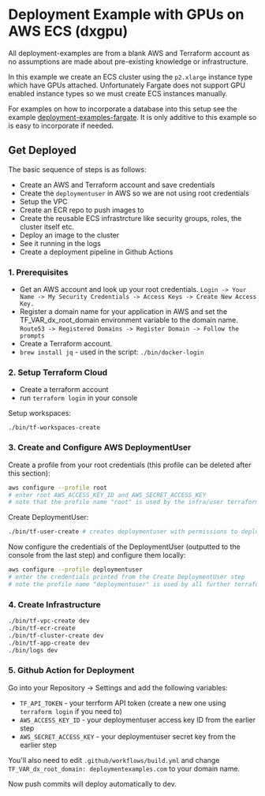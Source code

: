 # Deployment Example with GPUs on AWS ECS (dxgpu)

All deployment-examples are from a blank AWS and Terraform account as no assumptions are made about pre-existing knowledge or infrastructure.

In this example we create an ECS cluster using the `p2.xlarge` instance type which have GPUs attached.
Unfortunately Fargate does not support GPU enabled instance types so we must create ECS instances manually.

For examples on how to incorporate a database into this setup see the example [deployment-examples-fargate](https://github.com/mj1618/deployment-examples-fargate).
It is only additive to this example so is easy to incorporate if needed.

## Get Deployed

The basic sequence of steps is as follows:
- Create an AWS and Terraform account and save credentials
- Create the `deploymentuser` in AWS so we are not using root credentials
- Setup the VPC
- Create an ECR repo to push images to
- Create the reusable ECS infrastrcture like security groups, roles, the cluster itself etc.
- Deploy an image to the cluster
- See it running in the logs
- Create a deployment pipeline in Github Actions

### 1. Prerequisites

- Get an AWS account and look up your root credentials. 
`Login -> Your Name -> My Security Credentials -> Access Keys -> Create New Access Key.`
- Register a domain name for your application in AWS and set the TF_VAR_dx_root_domain environment variable to the domain name. 
`Route53 -> Registered Domains -> Register Domain -> Follow the prompts`
- Create a Terraform account.
- `brew install jq` - used in the script: `./bin/docker-login`

### 2. Setup Terraform Cloud

- Create a terraform account
- run `terraform login` in your console

Setup workspaces:
```
./bin/tf-workspaces-create
```

### 3. Create and Configure AWS DeploymentUser

Create a profile from your root credentials (this profile can be deleted after this section):
```sh
aws configure --profile root
# enter root AWS_ACCESS_KEY_ID and AWS_SECRET_ACCESS_KEY
# note that the profile name "root" is used by the infra/user terraform script
```

Create DeploymentUser:
```sh
./bin/tf-user-create # creates deploymentuser with permissions to deploy
```

Now configure the credentials of the DeploymentUser (outputted to the console from the last step) and configure them locally:
```sh
aws configure --profile deploymentuser
# enter the credentials printed from the Create DeploymentUser step
# note the profile name "deploymentuser" is used by all further terraform scripts
```

### 4. Create Infrastructure

```sh
./bin/tf-vpc-create dev
./bin/tf-ecr-create
./bin/tf-cluster-create dev
./bin/tf-app-create dev
./bin/logs dev
```

### 5. Github Action for Deployment

Go into your Repository -> Settings and add the following variables:
- `TF_API_TOKEN` - your terrform API token (create a new one using `terraform login` if you need to)
- `AWS_ACCESS_KEY_ID` - your deploymentuser access key ID from the earlier step
- `AWS_SECRET_ACCESS_KEY` - your deploymentuser secret key from the earlier step

You'll also need to edit `.github/workflows/build.yml` and change `TF_VAR_dx_root_domain: deploymentexamples.com` to your domain name.

Now push commits will deploy automatically to dev.